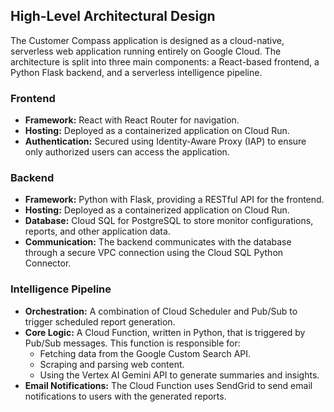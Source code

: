 

## High-Level Architectural Design

The Customer Compass application is designed as a cloud-native, serverless web application running entirely on Google Cloud. The architecture is split into three main components: a React-based frontend, a Python Flask backend, and a serverless intelligence pipeline.

### Frontend

*   **Framework:** React with React Router for navigation.
*   **Hosting:** Deployed as a containerized application on Cloud Run.
*   **Authentication:** Secured using Identity-Aware Proxy (IAP) to ensure only authorized users can access the application.

### Backend

*   **Framework:** Python with Flask, providing a RESTful API for the frontend.
*   **Hosting:** Deployed as a containerized application on Cloud Run.
*   **Database:** Cloud SQL for PostgreSQL to store monitor configurations, reports, and other application data.
*   **Communication:** The backend communicates with the database through a secure VPC connection using the Cloud SQL Python Connector.

### Intelligence Pipeline

*   **Orchestration:** A combination of Cloud Scheduler and Pub/Sub to trigger scheduled report generation.
*   **Core Logic:** A Cloud Function, written in Python, that is triggered by Pub/Sub messages. This function is responsible for:
    *   Fetching data from the Google Custom Search API.
    *   Scraping and parsing web content.
    *   Using the Vertex AI Gemini API to generate summaries and insights.
*   **Email Notifications:** The Cloud Function uses SendGrid to send email notifications to users with the generated reports.
